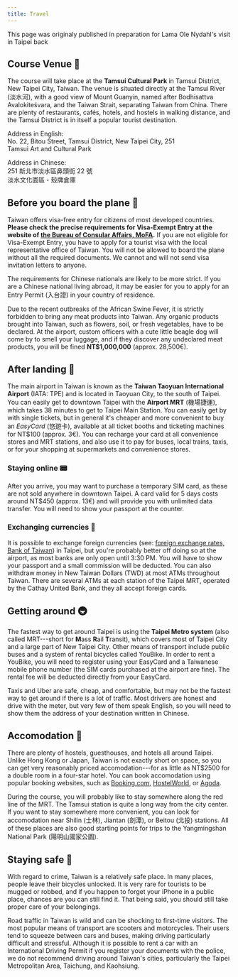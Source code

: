 ```yaml
---
title: Travel
---
```


<div class="notification is-warning">
This page was originaly published in preparation for Lama Ole Nydahl's visit in Taipei back 
</div>

## Course Venue 📍

The course will take place at the **Tamsui Cultural Park** in Tamsui
District, New Taipei City, Taiwan. The venue is situated directly at the
Tamsui River (<span lang="zh-Hant">淡水河</span>), with a good view of Mount
Guanyin, named after Bodhisattva Avalokiteśvara, and the Taiwan Strait,
separating Taiwan from China. There are plenty of restaurants, cafés,
hotels, and hostels in walking distance, and the Tamsui District is in
itself a popular tourist destination.

Address in English:\
No. 22, Bitou Street, Tamsui District, New Taipei City, 251\
Tamsui Art and Cultural Park

Address in Chinese:\
<span lang="zh-Hant">251 新北市淡水區鼻頭街 22 號\
淡水文化園區・殼牌倉庫</span>

## Before you board the plane 🛫

Taiwan offers visa-free entry for citizens of most developed countries.
**Please check the precise requirements for Visa-Exempt Entry at the
website of [the Bureau of Consular Affairs,
MoFA](https://www.boca.gov.tw/cp-149-4486-7785a-2.html).** If you are
not eligible for Visa-Exempt Entry, you have to apply for a tourist visa
with the local representative office of Taiwan. You will not be allowed
to board the plane without all the required documents. We cannot and
will not send visa invitation letters to anyone.

The requirements for Chinese nationals are likely to be more strict. If
you are a Chinese national living abroad, it may be easier for you to
apply for an Entry Permit (<span lang="zh-Hant">入台證</span>) in your country of
residence.

Due to the recent outbreaks of the African Swine Fever, it is strictly
forbidden to bring any meat products into Taiwan. Any organic products
brought into Taiwan, such as flowers, soil, or fresh vegetables, have to
be declared. At the airport, custom officers with a cute little beagle
dog will come by to smell your luggage, and if they discover any
undeclared meat products, you will be fined **NT\$1,000,000** (approx.
28,500€).

## After landing 🛬

The main airport in Taiwan is known as the **Taiwan Taoyuan
International Airport** (IATA: TPE) and is located in Taoyuan City, to
the south of Taipei. You can easily get to downtown Taipei with the
**Airport MRT** (<span lang="zh-Hant">機場捷運</span>), which takes 38 minutes to
get to Taipei Main Station. You can easily get by with single tickets,
but in general it's cheaper and more convenient to buy an _EasyCard_
(<span lang="zh-Hant">悠遊卡</span>), available at all ticket booths and ticketing
machines for NT\$100 (approx. 3€). You can recharge your card at all
convenience stores and MRT stations, and also use it to pay for buses,
local trains, taxis, or for your shopping at supermarkets and
convenience stores.

### Staying online 📟

After you arrive, you may want to purchase a temporary SIM card, as
these are not sold anywhere in downtown Taipei. A card valid for 5 days
costs around NT\$450 (approx. 13€) and will provide you with unlimited
data transfer. You will need to show your passport at the counter.

### Exchanging currencies 💱

It is possible to exchange foreign currencies (see: [foreign exchange
rates, Bank of Taiwan](https://rate.bot.com.tw/xrt?Lang=en-US)) in
Taipei, but you're probably better off doing so at the airport, as most
banks are only open until 3:30 PM. You will have to show your passport
and a small commission will be deducted. You can also withdraw money in
New Taiwan Dollars (TWD) at most ATMs throughout Taiwan. There are
several ATMs at each station of the Taipei MRT, operated by the Cathay
United Bank, and they all accept foreign cards.

## Getting around 🚇

The fastest way to get around Taipei is using the **Taipei Metro
system** (also called MRT---short for **M**ass **R**ail **T**ransit),
which covers most of Taipei City and a large part of New Taipei City.
Other means of transport include public buses and a system of rental
bicycles called YouBike. In order to rent a YouBike, you will need to
register using your EasyCard and a Taiwanese mobile phone number (the
SIM cards purchased at the airport are fine). The rental fee will be
deducted directly from your EasyCard.

Taxis and Uber are safe, cheap, and comfortable, but may not be the
fastest way to get around if there is a lot of traffic. Most drivers are
honest and drive with the meter, but very few of them speak English, so
you will need to show them the address of your destination written in
Chinese.

## Accomodation 🏨

There are plenty of hostels, guesthouses, and hotels all around Taipei.
Unlike Hong Kong or Japan, Taiwan is not exactly short on space, so you
can get very reasonably priced accomodation---for as little as NT\$2500
for a double room in a four-star hotel. You can book accomodation using
popular booking websites, such as
[Booking.com](https://www.booking.com),
[HostelWorld](https://www.hostelworld.com), or
[Agoda](https://www.agoda.com).

During the course, you will probably like to stay somewhere along the
red line of the MRT. The Tamsui station is quite a long way from the
city center. If you want to stay somewhere more convenient, you can look
for accomodation near Shilin (<span lang="zh-Hant">士林</span>), Jiantan
(<span lang="zh-Hant">劍潭</span>), or Beitou (<span lang="zh-Hant">北投</span>) stations.
All of these places are also good starting points for trips to the
Yangmingshan National Park (<span lang="zh-Hant">陽明山國家公園</span>).

## Staying safe 👮

With regard to crime, Taiwan is a relatively safe place. In many places,
people leave their bicycles unlocked. It is very rare for tourists to be
mugged or robbed, and if you happen to forget your iPhone in a public
place, chances are you can still find it. That being said, you should
still take proper care of your belongings.

Road traffic in Taiwan is wild and can be shocking to first-time
visitors. The most popular means of transport are scooters and
motorcycles. Their users tend to squeeze between cars and buses, making
driving particularly difficult and stressful. Although it is possible to
rent a car with an International Driving Permit if you register your
documents with the police, we do not recommend driving around Taiwan\'s
cities, particularly the Taipei Metropolitan Area, Taichung, and
Kaohsiung.
